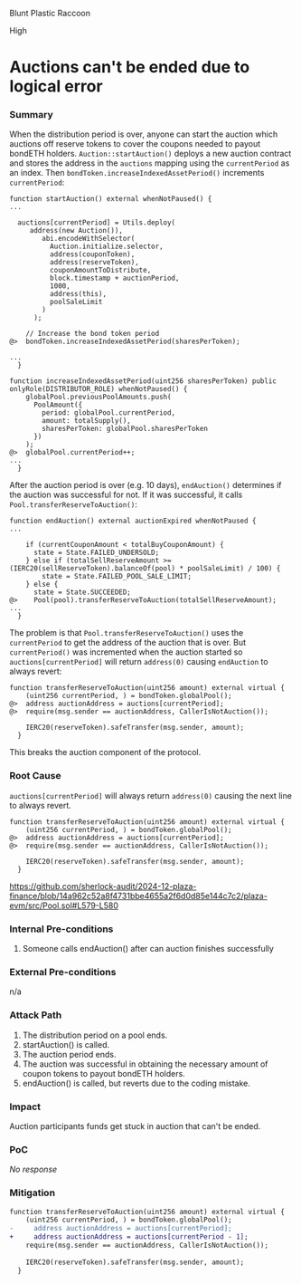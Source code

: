 Blunt Plastic Raccoon

High

# Auctions can't be ended due to logical error

### Summary


When the distribution period is over, anyone can start the auction which auctions off reserve tokens to cover the coupons needed to payout bondETH holders. `Auction::startAuction()` deploys a new auction contract and stores the address in the `auctions` mapping using the `currentPeriod` as an index. Then `bondToken.increaseIndexedAssetPeriod()` increments `currentPeriod`:
```solidity
function startAuction() external whenNotPaused() {
...

  auctions[currentPeriod] = Utils.deploy(
     address(new Auction()),
        abi.encodeWithSelector(
          Auction.initialize.selector,
          address(couponToken),
          address(reserveToken),
          couponAmountToDistribute,
          block.timestamp + auctionPeriod,
          1000,
          address(this),
          poolSaleLimit
        )
      );

    // Increase the bond token period
@>  bondToken.increaseIndexedAssetPeriod(sharesPerToken);

...
  }

function increaseIndexedAssetPeriod(uint256 sharesPerToken) public onlyRole(DISTRIBUTOR_ROLE) whenNotPaused() {
    globalPool.previousPoolAmounts.push(
      PoolAmount({
        period: globalPool.currentPeriod,
        amount: totalSupply(),
        sharesPerToken: globalPool.sharesPerToken
      })
    );
@>  globalPool.currentPeriod++;
...
  }
```

After the auction period is over (e.g. 10 days), `endAuction()` determines if the auction was successful for not. If it was successful, it calls `Pool.transferReserveToAuction()`:
```solidity
function endAuction() external auctionExpired whenNotPaused {
...

    if (currentCouponAmount < totalBuyCouponAmount) {
      state = State.FAILED_UNDERSOLD;
    } else if (totalSellReserveAmount >= (IERC20(sellReserveToken).balanceOf(pool) * poolSaleLimit) / 100) {
        state = State.FAILED_POOL_SALE_LIMIT;
    } else {
      state = State.SUCCEEDED;
@>    Pool(pool).transferReserveToAuction(totalSellReserveAmount);
...
  }
```

The problem is that `Pool.transferReserveToAuction()` uses the `currentPeriod` to get the address of the auction that is over. But `currentPeriod()` was incremented when the auction started so `auctions[currentPeriod]` will return `address(0)` causing `endAuction` to always revert:

```solidity
function transferReserveToAuction(uint256 amount) external virtual {
    (uint256 currentPeriod, ) = bondToken.globalPool();
@>  address auctionAddress = auctions[currentPeriod];
@>  require(msg.sender == auctionAddress, CallerIsNotAuction());
    
    IERC20(reserveToken).safeTransfer(msg.sender, amount);
  }
```

This breaks the auction component of the protocol.

### Root Cause

`auctions[currentPeriod]` will always return `address(0)` causing the next line to always revert.

```solidity
function transferReserveToAuction(uint256 amount) external virtual {
    (uint256 currentPeriod, ) = bondToken.globalPool();
@>  address auctionAddress = auctions[currentPeriod];
@>  require(msg.sender == auctionAddress, CallerIsNotAuction());
    
    IERC20(reserveToken).safeTransfer(msg.sender, amount);
  }

```
https://github.com/sherlock-audit/2024-12-plaza-finance/blob/14a962c52a8f4731bbe4655a2f6d0d85e144c7c2/plaza-evm/src/Pool.sol#L579-L580

### Internal Pre-conditions

1. Someone calls endAuction() after can auction finishes successfully

### External Pre-conditions

n/a

### Attack Path

1. The distribution period on a pool ends.
2. startAuction() is called.
3. The auction period ends.
4. The auction was successful in obtaining the necessary amount of coupon tokens to payout bondETH holders.
5. endAuction() is called, but reverts due to the coding mistake.

### Impact
Auction participants funds get stuck in auction that can't be ended.

### PoC

_No response_

### Mitigation

```diff
function transferReserveToAuction(uint256 amount) external virtual {
    (uint256 currentPeriod, ) = bondToken.globalPool();
-     address auctionAddress = auctions[currentPeriod];
+     address auctionAddress = auctions[currentPeriod - 1];
    require(msg.sender == auctionAddress, CallerIsNotAuction());
    
    IERC20(reserveToken).safeTransfer(msg.sender, amount);
  }
```